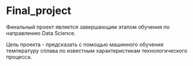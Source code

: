 # Final_project
Финальный проект является завершающим этапом обучения по направлению Data Science. 

Цель проекта - предсказать с помощью машинного обучения температуру сплава по известным характеристикам технологического процесса.
